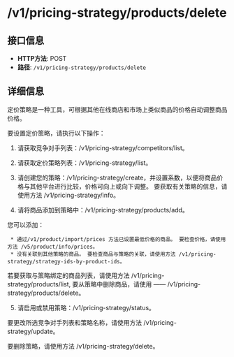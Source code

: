 # /v1/pricing-strategy/products/delete

## 接口信息

- **HTTP方法**: POST
- **路径**: `/v1/pricing-strategy/products/delete`

## 详细信息

定价策略是一种工具，可根据其他在线商店和市场上类似商品的价格自动调整商品价格。

要设置定价策略，请执行以下操作：

  1. 请获取竞争对手列表：/v1/pricing-strategy/competitors/list。

  2. 请获取定价策略列表：/v1/pricing-strategy/list。

  3. 请创建您的策略：/v1/pricing-strategy/create，并设置系数，以便将商品价格与其他平台进行比较，价格可向上或向下调整。 要获取有关策略的信息，请使用方法 /v1/pricing-strategy/info。

  4. 请将商品添加到策略中：/v1/pricing-strategy/products/add。

您可以添加：

     * 通过/v1/product/import/prices 方法已设置最低价格的商品。 要检查价格，请使用方法 /v5/product/info/prices。
     * 没有关联到其他策略的商品。 要检查商品与策略的关联，请使用方法 /v1/pricing-strategy/strategy-ids-by-product-ids。

若要获取与策略绑定的商品列表，请使用方法 /v1/pricing-strategy/products/list, 要从策略中删除商品，请使用 —— /v1/pricing-strategy/products/delete。

  5. 请启用或禁用策略：/v1/pricing-strategy/status。




要更改所选竞争对手列表和策略名称，请使用方法 /v1/pricing-strategy/update。

要删除策略，请使用方法 /v1/pricing-strategy/delete。
